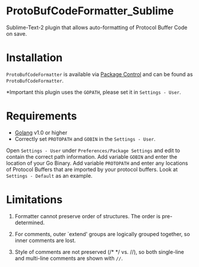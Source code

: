 ProtoBufCodeFormatter_Sublime
=============================

Sublime-Text-2 plugin that allows auto-formatting of Protocol Buffer Code on save.

Installation
============
`ProtoBufCodeFormatter` is available via [Package Control][pkg-ctrl] and can be found as `ProtoBufCodeFormatter`.

[pkg-ctrl]: http://wbond.net/sublime_packages/package_control

*Important this plugin uses the `GOPATH`, please set it in `Settings - User`.


Requirements
============

- [Golang][go] v1.0 or higher
- Correctly set `PROTOPATH` and `GOBIN` in the `Settings - User`.


Open `Settings - User` under `Preferences/Package Settings` and edit to contain the correct path information.  Add variable `GOBIN` and enter the location of your Go Binary.  Add variable `PROTOPATH` and enter any locations of Protocol Buffers that are imported by your protocol buffers.  Look at `Settings - Default` as an example.

[go]: http://golang.org/


Limitations
===========
1. Formatter cannot preserve order of structures.  The order is pre-determined.

2. For comments, outer `extend' groups are logically grouped together, so inner comments are lost.

3. Style of comments are not preserved (/* */ vs. //), so both single-line and multi-line comments are shown with `//`.
